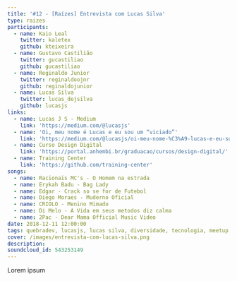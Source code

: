 ```yaml
---
title: '#12 - [Raízes] Entrevista com Lucas Silva'
type: raizes
participants:
  - name: Kaio Leal
    twitter: kaletex
    github: kteixeira
  - name: Gustavo Castilião
    twitter: gucastiliao
    github: gucastiliao
  - name: Reginaldo Junior
    twitter: reginaldoojnr
    github: reginaldojunior
  - name: Lucas Silva
    twitter: lucas_dejsilva
    github: lucasjs
links:
  - name: Lucas J S - Medium
    link: 'https://medium.com/@lucasjs'
  - name: 'Oi, meu nome é Lucas e eu sou um “viciado”'
    link: 'https://medium.com/@lucasjs/oi-meu-nome-%C3%A9-lucas-e-eu-sou-um-viciado-4a8a629cff5c'
  - name: Curso Design Digital
    link: 'https://portal.anhembi.br/graduacao/cursos/design-digital/'
  - name: Training Center
    link: 'https://github.com/training-center'
songs:
  - name: Racionais MC's - O Homem na estrada
  - name: Erykah Badu - Bag Lady
  - name: Edgar - Crack so se for de Futebol
  - name: Diego Moraes - Muderno Oficial
  - name: CRIOLO - Menino Mimado
  - name: Di Melo - A Vida em seus metodos diz calma
  - name: 2Pac - Dear Mama Official Music Video
date: 2018-12-11 12:00:00
tags: quebradev, lucasjs, lucas silva, diversidade, tecnologia, meetup, inclusao, periferia, raízes
cover: /images/entrevista-com-lucas-silva.png
description:
soundcloud_id: 543253149
---
```


Lorem ipsum